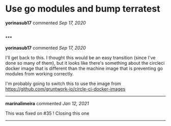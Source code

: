 # Use go modules and bump terratest

**yorinasub17** commented *Sep 17, 2020*


<br />
***


**yorinasub17** commented *Sep 17, 2020*

I'll get back to this. I thought this would be an easy transition (since I've done so many of them), but it looks like there's something about the circleci docker image that is different than the machine image that is preventing go modules from working correctly.

I'm probably going to switch this to use the image from https://github.com/gruntwork-io/circle-ci-docker-images
***

**marinalimeira** commented *Jan 12, 2021*

This was fixed on #35 ! Closing this one
***

